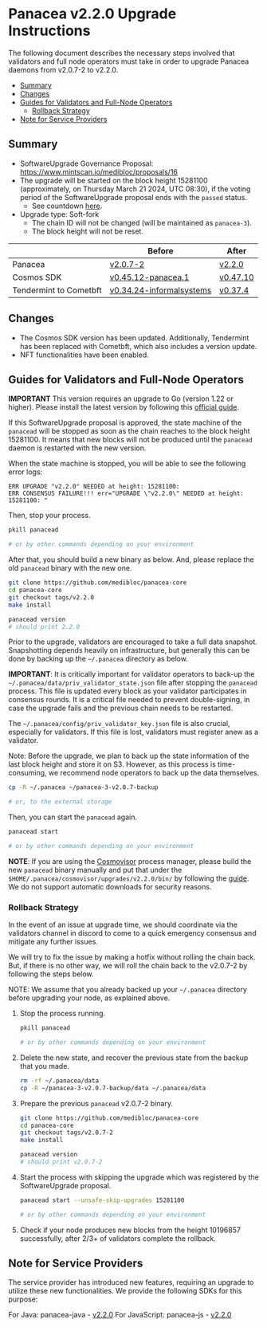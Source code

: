 # Panacea v2.2.0 Upgrade Instructions

The following document describes the necessary steps involved that validators and
full node operators must take in order to upgrade Panacea daemons from v2.0.7-2 to v2.2.0.

- [Summary](#summary)
- [Changes](#changes)
- [Guides for Validators and Full-Node Operators](#guides-for-validators-and-full-node-operators)
    - [Rollback Strategy](#rollback-strategy)
- [Note for Service Providers](#note-for-service-providers)


## Summary

- SoftwareUpgrade Governance Proposal: https://www.mintscan.io/medibloc/proposals/16
- The upgrade will be started on the block height 15281100 (approximately, on Thursday March 21 2024, UTC 08:30), if the
  voting period of the SoftwareUpgrade proposal ends with the `passed` status.
    - See countdown [here](https://www.mintscan.io/medibloc/blocks/15281100).
- Upgrade type: Soft-fork
    - The chain ID will not be changed (will be maintained as `panacea-3`).
    - The block height will not be reset.

|                        | Before                                                                                          | After                                                                  |
|------------------------|-------------------------------------------------------------------------------------------------|------------------------------------------------------------------------|
| Panacea                | [v2.0.7-2](https://github.com/medibloc/panacea-core/releases/tag/v2.0.7-2)                      | [v2.2.0](https://github.com/medibloc/panacea-core/releases/tag/v2.2.0) |
| Cosmos SDK             | [v0.45.12-panacea.1](https://github.com/medibloc/cosmos-sdk/releases/tag/v0.45.12-panacea.1)    | [v0.47.10](https://github.com/cosmos/cosmos-sdk/releases/tag/v0.47.10) |
| Tendermint to Cometbft | [v0.34.24-informalsystems](https://github.com/informalsystems/tendermint/releases/tag/v0.34.24) | [v0.37.4](https://github.com/cometbft/cometbft/releases/tag/v0.37.4)                                                            |


## Changes

- The Cosmos SDK version has been updated. Additionally, Tendermint has been replaced with Cometbft, which also includes a version update.
- NFT functionalities have been enabled.


## Guides for Validators and Full-Node Operators

**IMPORTANT** This version requires an upgrade to Go (version 1.22 or higher). 
Please install the latest version by following this [official guide](https://go.dev/doc/install).

If this SoftwareUpgrade proposal is approved, the state machine of the `panacead` will be stopped as soon as the chain
reaches to the block height 15281100.
It means that new blocks will not be produced until the `panacead` daemon is restarted with the new version.

When the state machine is stopped, you will be able to see the following error logs:

```
ERR UPGRADE "v2.2.0" NEEDED at height: 15281100:
ERR CONSENSUS FAILURE!!! err="UPGRADE \"v2.2.0\" NEEDED at height: 15281100: "
```

Then, stop your process.

```bash
pkill panacead

# or by other commands depending on your environment
```

After that, you should build a new binary as below. And, please replace the old `panacead` binary with the new one.

```bash
git clone https://github.com/medibloc/panacea-core
cd panacea-core
git checkout tags/v2.2.0
make install

panacead version
# should print 2.2.0
```

Prior to the upgrade, validators are encouraged to take a full data snapshot. Snapshotting depends heavily on
infrastructure, but generally this can be done by backing up the `~/.panacea` directory as below.<br>

**IMPORTANT**: It is critically important for validator operators to back-up
the `~/.panacea/data/priv_validator_state.json` file after stopping the `panacead` process. This file is updated every
block as your validator participates in consensus rounds. It is a critical file needed to prevent double-signing, in
case the upgrade fails and the previous chain needs to be restarted.

The `~/.panacea/config/priv_validator_key.json` file is also crucial, especially for validators. If this file is lost, validators must register anew as a validator.

Note: Before the upgrade, we plan to back up the state information of the last block height and store it on S3. However, as this process is time-consuming, we recommend node operators to back up the data themselves.

```bash
cp -R ~/.panacea ~/panacea-3-v2.0.7-backup

# or, to the external storage
```

Then, you can start the `panacead` again.

```bash
panacead start

# or by other commands depending on your environment
```

**NOTE**:
If you are using the [Cosmovisor](https://medibloc.gitbook.io/panacea-core/guide/cosmovisor) process manager, please
build the new `panacead` binary manually and put that under the `$HOME/.panacea/cosmovisor/upgrades/v2.2.0/bin/` by
following the [guide](https://medibloc.gitbook.io/panacea-core/guide/cosmovisor#cosmovisor-setup). We do not support
automatic downloads for security reasons.

### Rollback Strategy

In the event of an issue at upgrade time, we should coordinate via the validators channel in discord to come to a quick
emergency consensus and mitigate any further issues.

We will try to fix the issue by making a hotfix without rolling the chain back.
But, if there is no other way, we will roll the chain back to the v2.0.7-2 by following the steps below.

NOTE: We assume that you already backed up your `~/.panacea` directory before upgrading your node, as explained above.

1. Stop the process running.
    ```bash
    pkill panacead

    # or by other commands depending on your environment
    ```
2. Delete the new state, and recover the previous state from the backup that you made.
    ```bash
    rm -rf ~/.panacea/data
    cp -R ~/panacea-3-v2.0.7-backup/data ~/.panacea/data
    ```
3. Prepare the previous `panacead` v2.0.7-2 binary.
    ```bash
    git clone https://github.com/medibloc/panacea-core
    cd panacea-core
    git checkout tags/v2.0.7-2
    make install

    panacead version
    # should print v2.0.7-2
    ```
4. Start the process with skipping the upgrade which was registered by the SoftwareUpgrade proposal.
    ```bash
    panacead start --unsafe-skip-upgrades 15281100

    # or by other commands depending on your environment
    ```
5. Check if your node produces new blocks from the height 10196857 successfully, after 2/3+ of validators complete the
   rollback.
 

## Note for Service Providers

The service provider has introduced new features, requiring an upgrade to utilize these new functionalities. 
We provide the following SDKs for this purpose:

For Java: panacea-java - [v2.2.0](https://github.com/medibloc/panacea-java/releases/tag/v2.2.0)
For JavaScript: panacea-js - [v2.2.0](https://github.com/medibloc/panacea-js/releases/tag/v2.2.0)

